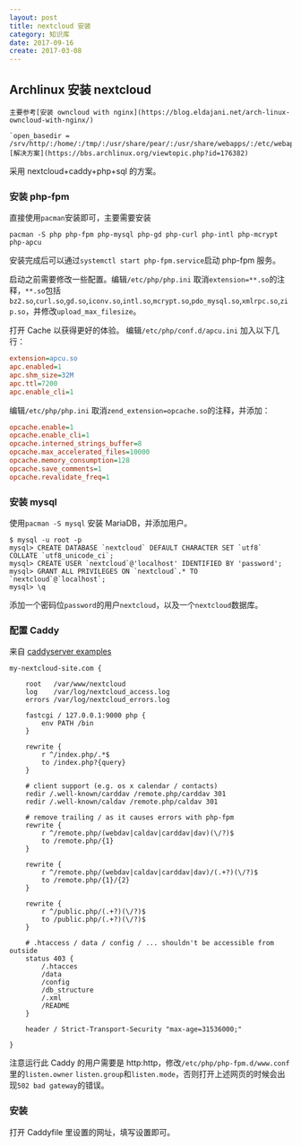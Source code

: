```yaml
---
layout: post
title: nextcloud 安装
category: 知识库
date: 2017-09-16
create: 2017-03-08
---
```


## Archlinux 安装 nextcloud

```
主要参考[安装 owncloud with nginx](https://blog.eldajani.net/arch-linux-owncloud-with-nginx/)

`open_basedir = /srv/http/:/home/:/tmp/:/usr/share/pear/:/usr/share/webapps/:/etc/webapps/`
[解决方案](https://bbs.archlinux.org/viewtopic.php?id=176382)
```

采用 nextcloud+caddy+php+sql 的方案。

### 安装 php-fpm

直接使用`pacman`安装即可，主要需要安装

```
pacman -S php php-fpm php-mysql php-gd php-curl php-intl php-mcrypt php-apcu
```

安装完成后可以通过`systemctl start php-fpm.service`启动 php-fpm 服务。

启动之前需要修改一些配置。编辑`/etc/php/php.ini` 取消`extension=**.so`的注释，`**.so`包括`bz2.so`,`curl.so`,`gd.so`,`iconv.so`,`intl.so`,`mcrypt.so`,`pdo_mysql.so`,`xmlrpc.so`,`zip.so`，并修改`upload_max_filesize`。

打开 Cache 以获得更好的体验。
编辑`/etc/php/conf.d/apcu.ini` 加入以下几行：

```ini
extension=apcu.so
apc.enabled=1
apc.shm_size=32M
apc.ttl=7200
apc.enable_cli=1
```

编辑`/etc/php/php.ini` 取消`zend_extension=opcache.so`的注释，并添加：

```ini
opcache.enable=1
opcache.enable_cli=1
opcache.interned_strings_buffer=8
opcache.max_accelerated_files=10000
opcache.memory_consumption=128
opcache.save_comments=1
opcache.revalidate_freq=1
```

### 安装 mysql
使用`pacman -S mysql` 安装 MariaDB，并添加用户。

```
$ mysql -u root -p
mysql> CREATE DATABASE `nextcloud` DEFAULT CHARACTER SET `utf8` COLLATE `utf8_unicode_ci`;
mysql> CREATE USER `nextcloud`@'localhost' IDENTIFIED BY 'password';
mysql> GRANT ALL PRIVILEGES ON `nextcloud`.* TO `nextcloud`@`localhost`;
mysql> \q
```

添加一个密码位`password`的用户`nextcloud`，以及一个`nextcloud`数据库。

### 配置 Caddy
来自 [caddyserver examples](https://github.com/caddyserver/examples/blob/master/nextcloud/Caddyfile)

```
my-nextcloud-site.com {

    root   /var/www/nextcloud
    log    /var/log/nextcloud_access.log
    errors /var/log/nextcloud_errors.log

    fastcgi / 127.0.0.1:9000 php {
        env PATH /bin
    }

    rewrite {
        r ^/index.php/.*$
        to /index.php?{query}
    }

    # client support (e.g. os x calendar / contacts)
    redir /.well-known/carddav /remote.php/carddav 301
    redir /.well-known/caldav /remote.php/caldav 301

    # remove trailing / as it causes errors with php-fpm
    rewrite {
        r ^/remote.php/(webdav|caldav|carddav|dav)(\/?)$
        to /remote.php/{1}
    }

    rewrite {
        r ^/remote.php/(webdav|caldav|carddav|dav)/(.+?)(\/?)$
        to /remote.php/{1}/{2}
    }

    rewrite {
        r ^/public.php/(.+?)(\/?)$
        to /public.php/(.+?)(\/?)$
    }

    # .htaccess / data / config / ... shouldn't be accessible from outside
    status 403 {
        /.htacces
        /data
        /config
        /db_structure
        /.xml
        /README
    }

    header / Strict-Transport-Security "max-age=31536000;"

}
```

注意运行此 Caddy 的用户需要是 http:http，修改`/etc/php/php-fpm.d/www.conf`里的`listen.owner` `listen.group`和`listen.mode`，否则打开上述网页的时候会出现`502 bad gateway`的错误。

### 安装
打开 Caddyfile 里设置的网址，填写设置即可。
